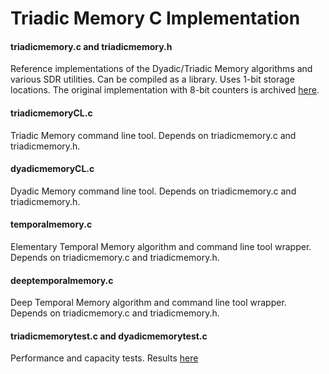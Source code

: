 # Triadic Memory C Implementation


#### triadicmemory.c and triadicmemory.h

Reference implementations of the Dyadic/Triadic Memory algorithms and various SDR utilities.
Can be compiled as a library. Uses 1-bit storage locations. The original implementation with 8-bit counters is archived [here](https://github.com/PeterOvermann/TriadicMemory/tree/main/C/Version%201).

#### triadicmemoryCL.c

Triadic Memory command line tool. Depends on triadicmemory.c and triadicmemory.h.

#### dyadicmemoryCL.c

Dyadic Memory command line tool. Depends on triadicmemory.c and triadicmemory.h.

#### temporalmemory.c

Elementary Temporal Memory algorithm and command line tool wrapper. Depends on triadicmemory.c and triadicmemory.h.

#### deeptemporalmemory.c

Deep Temporal Memory algorithm and command line tool wrapper. Depends on triadicmemory.c and triadicmemory.h.


#### triadicmemorytest.c and dyadicmemorytest.c

Performance and capacity tests. Results [here](https://github.com/PeterOvermann/TriadicMemory/blob/main/Benchmarks.md)
